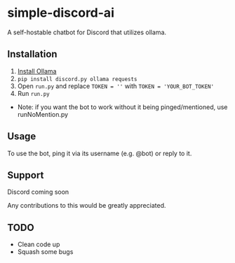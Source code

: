 # simple-discord-ai
A self-hostable chatbot for Discord that utilizes ollama.

## Installation
1. [Install Ollama](https://ollama.com/download/)
2. `pip install discord.py ollama requests`
3. Open `run.py` and replace `TOKEN = ''` with `TOKEN = 'YOUR_BOT_TOKEN'`
4. Run `run.py`
- Note: if you want the bot to work without it being pinged/mentioned, use runNoMention.py

## Usage
To use the bot, ping it via its username (e.g. @bot) or reply to it.

## Support

Discord coming soon

Any contributions to this would be greatly appreciated. 

## TODO
- Clean code up
- Squash some bugs
